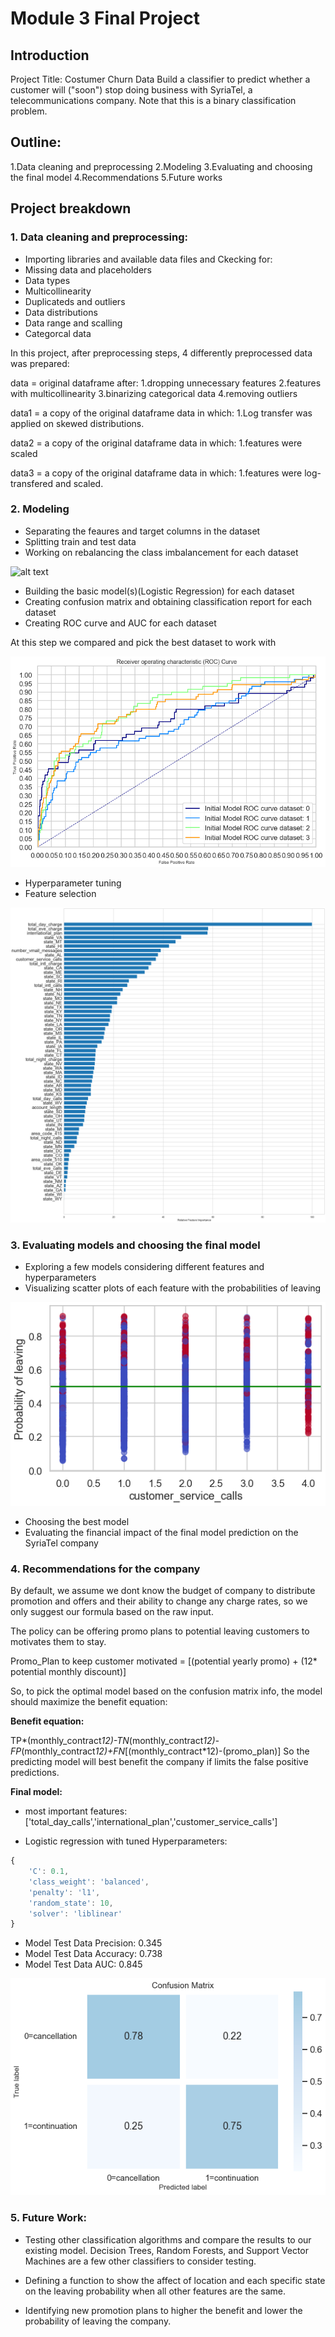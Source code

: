 
# Module 3 Final Project


## Introduction

Project Title: Costumer Churn Data
Build a classifier to predict whether a customer will ("soon") stop doing business with SyriaTel, a telecommunications company. Note that this is a binary classification problem.


## Outline:

1.Data cleaning and preprocessing
2.Modeling
3.Evaluating and choosing the final model
4.Recommendations
5.Future works


## Project breakdown

### 1. Data cleaning and preprocessing:

* Importing libraries and available data files and Ckecking for:
* Missing data and placeholders
* Data types
* Multicollinearity
* Duplicateds and outliers
* Data distributions
* Data range and scalling
* Categorcal data 

In this project, after preprocessing steps, 4 differently preprocessed data was prepared:

data = original dataframe after:
  1.dropping unnecessary features
  2.features with multicollinearity 
  3.binarizing categorical data
  4.removing outliers

data1 = a copy of the original dataframe data in which:
  1.Log transfer was applied on skewed distributions.
  
data2 = a copy of the original dataframe data in which:
  1.features were scaled

data3 = a copy of the original dataframe data in which:
  1.features were log-transfered and scaled.


### 2. Modeling 

* Separating the feaures and target columns in the dataset
* Splitting train and test data
* Working on rebalancing the class imbalancement for each dataset

![alt text](https://github.com/FarnazG/dsc-mod-3-project-v21/blob/master/project_3_images/class_imbalancement.png)

* Building the basic model(s)(Logistic Regression) for each dataset
* Creating confusion matrix and obtaining classification report for each dataset
* Creating ROC curve and AUC for each dataset

At this step we compared and pick the best dataset to work with

![alt text](https://github.com/FarnazG/dsc-mod-3-project-v2-1/blob/master/project_3_images/ROC_curve.png)

* Hyperparameter tuning
* Feature selection

![alt text](https://github.com/FarnazG/dsc-mod-3-project-v2-1/blob/master/project_3_images/feature_importance.png)



### 3. Evaluating models and choosing the final model 

* Exploring a few models considering different features and hyperparameters
* Visualizing scatter plots of each feature with the probabilities of leaving

![alt text](https://github.com/FarnazG/dsc-mod-3-project-v2-1/blob/master/project_3_images/customer_service_calls.png)

* Choosing the best model
* Evaluating the financial impact of the final model prediction on the SyriaTel company


### 4. Recommendations for the company

By default, we assume we dont know the budget of company to distribute promotion and offers and their ability to change any charge rates, so we only suggest our formula based on the raw input.

The policy can be offering promo plans to potential leaving customers to motivates them to stay.

Promo_Plan to keep customer motivated = [(potential yearly promo) + (12* potential monthly discount)]

So, to pick the optimal model based on the confusion matrix info, the model should maximize the benefit equation:

**Benefit equation:** 

TP*(monthly_contract*12)-TN*(monthly_contract*12)-FP*(monthly_contract*12)+FN*[(monthly_contract*12)-(promo_plan)] 
So the predicting model will best benefit the company if limits the false positive predictions. 


**Final model:**

* most important features: ['total_day_calls','international_plan','customer_service_calls']

* Logistic regression with tuned Hyperparameters:

```javascript
{
    'C': 0.1, 
    'class_weight': 'balanced',  
    'penalty': 'l1', 
    'random_state': 10, 
    'solver': 'liblinear'
} 
```
* Model Test Data Precision: 0.345
* Model Test Data Accuracy: 0.738 
* Model Test Data AUC: 0.845
  
![alt text](https://github.com/FarnazG/dsc-mod-3-project-v2-1/blob/master/project_3_images/confusion_matrix.png)


### 5. Future Work:

* Testing other classification algorithms and compare the results to our existing model. Decision Trees, Random     Forests, and Support Vector Machines are a few other classifiers to consider testing.

* Defining a function to show the affect of location and each specific state on the leaving probability when all other features are the same.

* Identifying new promotion plans to higher the benefit and lower the probability of leaving the company.
